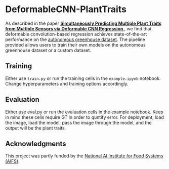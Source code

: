 # DeformableCNN-PlantTraits

As described in the paper **[Simultaneously Predicting Multiple Plant Traits from Multiple Sensors via Deformable CNN Regression
](https://arxiv.org/pdf/2112.03205.pdf)**, we find that deformable convolution-based regression achieves state-of-the-art performance on the [autonomous greenhouse dataset](https://data.4tu.nl/articles/dataset/3rd_Autonomous_Greenhouse_Challenge_Online_Challenge_Lettuce_Images/15023088#!). The pipeline provided allows users to train their own models on the autonomous greenhouse dataset or a custom dataset.

## Training

Either use `train.py` or run the training cells in the `example.ipynb` notebook. Change hyperparameters and training options accordingly.

## Evaluation

Either use eval.py or run the evaluation cells in the example notebook. Keep in mind these cells require GT in order to quntify error. For deployment, load the image, load the model, pass the image through the model, and the output will be the plant traits.

## Acknowledgments

This project was partly funded by the [National AI Institute for Food Systems (AIFS)](www.aifs.ucdavis.edu).
